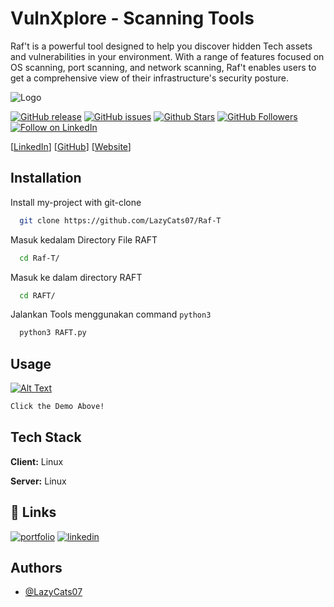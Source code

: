 
# VulnXplore - Scanning Tools

Raf't is a powerful tool designed to help you discover hidden Tech assets and vulnerabilities in your environment. With a range of features focused on OS scanning, port scanning, and network scanning, Raf't enables users to get a comprehensive view of their infrastructure's security posture.


![Logo](img/Title.png)



[![GitHub release](https://img.shields.io/github/release/LazyCats07/Raf-T.svg)](https://github.com/LazyCats07/Raf-T/releases)
[![GitHub issues](https://img.shields.io/github/issues/LazyCats07/Raf-T.svg)](https://github.com/LazyCats07/Raf-T/issues)
[![Github Stars](https://img.shields.io/github/stars/LazyCats07/Raf-T.svg?style=social&label=Stars)](https://github.com/LazyCats07/Raf-T)
[![GitHub Followers](https://img.shields.io/github/followers/LazyCats07.svg?style=social&label=Follow)](https://github.com/LazyCats07)
[![Follow on LinkedIn](https://img.shields.io/badge/Follow%20on%20LinkedIn-%230077B5.svg?style=social&logo=linkedin)](https://www.linkedin.com/in/mrafiediananta/)

[[LinkedIn](https://www.linkedin.com/in/mrafiediananta/)] [[GitHub](https://github.com/LazyCats07/Raf-T)] [[Website](https://ren-os.vercel.app/)]


## Installation

Install my-project with git-clone

```bash
  git clone https://github.com/LazyCats07/Raf-T
```

Masuk kedalam Directory File RAFT

```bash
  cd Raf-T/
```

Masuk ke dalam directory RAFT
```bash
  cd RAFT/

```  

Jalankan Tools menggunakan command `python3`
```bash
  python3 RAFT.py

```  
## Usage

[![Alt Text](img/Youtube.png)](https://youtu.be/EPOFYOy4xAw)


```bash
Click the Demo Above!

```
## Tech Stack

**Client:** Linux

**Server:** Linux


## 🔗 Links
[![portfolio](https://img.shields.io/badge/my_portfolio-000?style=for-the-badge&logo=ko-fi&logoColor=white)](https://github.com/LazyCats07/)
[![linkedin](https://img.shields.io/badge/linkedin-0A66C2?style=for-the-badge&logo=linkedin&logoColor=white)](https://www.linkedin.com/in/mrafiediananta/)



## Authors

- [@LazyCats07](https://github.com/LazyCats07/)
